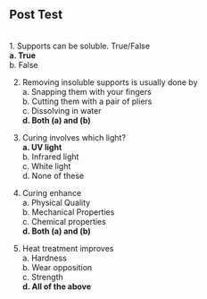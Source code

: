 ## Post Test
<br>
1. Supports can be soluble. True/False<br>
<b>a. True</b><br>
b. False

2. Removing insoluble supports is usually done by<br>
a. Snapping them with your fingers<br>
b. Cutting them with a pair of pliers<br>
c. Dissolving in water<br>
<b>d. Both (a) and (b)</b><br>

3. Curing involves which light?<br>
<b>a. UV light</b><br>
b. Infrared light<br>
c. White light<br>
d. None of these<br>

4. Curing enhance<br>
a. Physical Quality<br>
b. Mechanical Properties<br>
c. Chemical properties<br>
<b>d. Both (a) and (b)</b><br>

5. Heat treatment improves<br>
a. Hardness<br>
b. Wear opposition<br>
c. Strength<br>
<b>d. All of the above</b><br>


